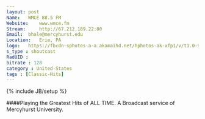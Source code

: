 ```yaml
---
layout: post
Name: 	WMCE 88.5 FM
Website: 	www.wmce.fm
Stream: 	http://67.212.189.22:80
Email: 	bhale@mercyhurst.edu
Location: 	Erie, PA
logo: 	https://fbcdn-sphotos-a-a.akamaihd.net/hphotos-ak-xfp1/v/t1.0-9/10544355_10152291931958295_4704797067636143770_n.jpg?oh=2aa8c23917aebd6bc7c09d3a6c196edc&oe=5578508B&__gda__=1438095342_e8056c2d1be57e105c6abd8d825ec907
s_type : shoutcast
RadUID : 
bitrate : 128
category : United-States
tags : [Classic-Hits]
---
```

{% include JB/setup %}

####Playing the Greatest Hits of ALL TIME. A Broadcast service of Mercyhurst University.